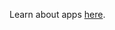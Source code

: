Learn about apps [here](https://app.gitbook.com/@jbreckmckye/s/node-ts-architecture/putting-it-all-together/assembling-apps).